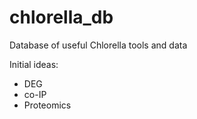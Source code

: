 # chlorella_db
Database of useful Chlorella tools and data


Initial ideas:
- DEG
- co-IP
- Proteomics
